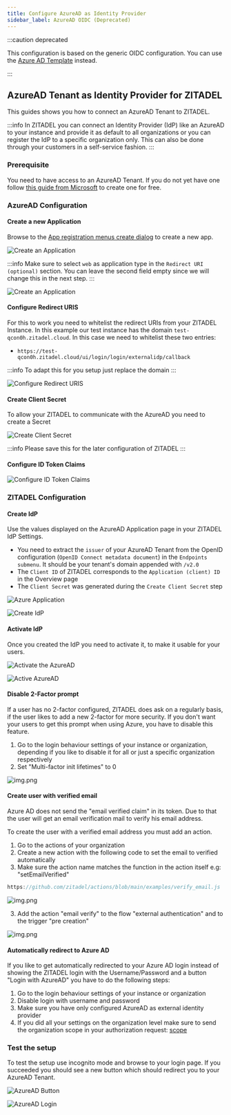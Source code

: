 ```yaml
---
title: Configure AzureAD as Identity Provider
sidebar_label: AzureAD OIDC (Deprecated)
---
```


:::caution deprecated

This configuration is based on the generic OIDC configuration. You can use the [Azure AD Template](./azure-ad) instead.

:::

## AzureAD Tenant as Identity Provider for ZITADEL

This guides shows you how to connect an AzureAD Tenant to ZITADEL.

:::info
In ZITADEL you can connect an Identity Provider (IdP) like an AzureAD to your instance and provide it as default to all organizations or you can register the IdP to a specific organization only. This can also be done through your customers in a self-service fashion.
:::

### Prerequisite

You need to have access to an AzureAD Tenant. If you do not yet have one follow [this guide from Microsoft](https://docs.microsoft.com/en-us/azure/active-directory/develop/quickstart-create-new-tenant) to create one for free.

### AzureAD Configuration

#### Create a new Application

Browse to the [App registration menus create dialog](https://portal.azure.com/#view/Microsoft_AAD_RegisteredApps/CreateApplicationBlade/quickStartType~/null/isMSAApp~/false) to create a new app.

![Create an Application](/img/guides/azure_app_register.png)

:::info
Make sure to select `web` as application type in the `Redirect URI (optional)` section.
You can leave the second field empty since we will change this in the next step.
:::

![Create an Application](/img/guides/azure_app.png)

#### Configure Redirect URIS

For this to work you need to whitelist the redirect URIs from your ZITADEL Instance.
In this example our test instance has the domain `test-qcon0h.zitadel.cloud`. In this case we need to whitelist these two entries:

- `https://test-qcon0h.zitadel.cloud/ui/login/login/externalidp/callback`

:::info
To adapt this for you setup just replace the domain
:::

![Configure Redirect URIS](/img/guides/azure_app_redirects.png)

#### Create Client Secret

To allow your ZITADEL to communicate with the AzureAD you need to create a Secret

![Create Client Secret](/img/guides/azure_app_secrets.png)

:::info
Please save this for the later configuration of ZITADEL
:::

#### Configure ID Token Claims

![Configure ID Token Claims](/img/guides/azure_app_token.png)

### ZITADEL Configuration

#### Create IdP

Use the values displayed on the AzureAD Application page in your ZITADEL IdP Settings.

- You need to extract the `issuer` of your AzureAD Tenant from the OpenID configuration (`OpenID Connect metadata document`) in the `Endpoints submenu`. It should be your tenant's domain appended with `/v2.0`
- The `Client ID` of ZITADEL corresponds to the `Application (client) ID` in the Overview page
- The `Client Secret` was generated during the `Create Client Secret` step

![Azure Application](/img/guides/azure_app.png)

![Create IdP](/img/guides/azure_zitadel_settings.png)

#### Activate IdP

Once you created the IdP you need to activate it, to make it usable for your users.

![Activate the AzureAD](/img/guides/azure_zitadel_activate.png)

![Active AzureAD](/img/guides/azure_zitadel_active.png)

#### Disable 2-Factor prompt

If a user has no 2-factor configured, ZITADEL does ask on a regularly basis, if the user likes to add a new 2-factor for more security.
If you don't want your users to get this prompt when using Azure, you have to disable this feature.

1. Go to the login behaviour settings of your instance or organization, depending if you like to disable it for all or just a specific organization respectively
2. Set "Multi-factor init lifetimes" to 0

![img.png](/img/guides/login_lifetimes.png)

#### Create user with verified email

Azure AD does not send the "email verified claim" in its token.
Due to that the user will get an email verification mail to verify his email address.

To create the user with a verified email address you must add an action.

1. Go to the actions of your organization
2. Create a new action with the following code to set the email to verified automatically
3. Make sure the action name matches the function in the action itself e.g: "setEmailVerified"

```js reference
https://github.com/zitadel/actions/blob/main/examples/verify_email.js
```

![img.png](/img/guides/action_email_verify.png)

3. Add the action "email verify" to the flow "external authentication" and to the trigger "pre creation"

![img.png](/img/guides/action_pre_creation_email_verify.png)

#### Automatically redirect to Azure AD

If you like to get automatically redirected to your Azure AD login instead of showing the ZITADEL login with the Username/Password and a button "Login with AzureAD" you have to do the following steps:

1. Go to the login behaviour settings of your instance or organization
2. Disable login with username and password
3. Make sure you have only configured AzureAD as external identity provider
4. If you did all your settings on the organization level make sure to send the organization scope in your authorization request: [scope](/apis/openidoauth/scopes#reserved-scopes)

### Test the setup

To test the setup use incognito mode and browse to your login page.
If you succeeded you should see a new button which should redirect you to your AzureAD Tenant.

![AzureAD Button](/img/guides/azure_zitadel_button.png)

![AzureAD Login](/img/guides/azure_login.png)
